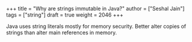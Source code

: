 +++
title = "Why are strings immutable in Java?"
author = ["Seshal Jain"]
tags = ["string"]
draft = true
weight = 2046
+++

Java uses string literals mostly for memory security. Better alter copies of strings than alter main references in memory.

